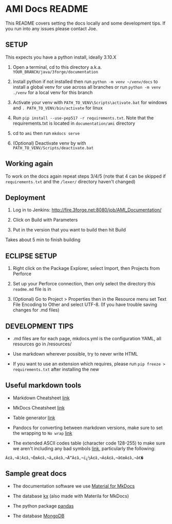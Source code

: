# AMI Docs README

This README covers setting the docs locally and some development tips. If you run into any issues please contact Joe.

## SETUP

This expects you have a python install, ideally 3.10.X

1. Open a terminal, cd to this directory a.k.a. `YOUR_BRANCH/java/3forge/documentation`

2. Install python if not installed then run `python -m venv ~/venv/docs` to install a global venv for use across all branches or run `python -m venv ./venv` for a local venv for this branch

3. Activate your venv with `PATH_TO_VENV\Scripts\activate.bat` for windows and `. PATH_TO_VENV/bin/activate` for linux

4. Run `pip install --use-pep517 -r requirements.txt`. Note that the requirements.txt is located in `documentation/ami` directory

5. cd to `ami` then run `mkdocs serve`

6. (Optional) Deactivate venv by with `PATH_TO_VENV/Scripts/deactivate.bat`

## Working again

To work on the docs again repeat steps 3/4/5 (note that 4 can be skipped if `requirements.txt` and the `/lexer/` directory haven't changed)


## Deployment

1. Log in to Jenkins: http://fire.3forge.net:8080/job/AMI_Documentation/

2. Click on Build with Parameters

3. Put in the version that you want to build then hit Build

Takes about 5 min to finish building

## ECLIPSE SETUP

1. Right click on the Package Explorer, select Import, then Projects from Perforce

2. Set up your Perforce connection, then only select the directory this `readme.md` file is in

3. (Optional) Go to Project > Properties then in the Resource menu set Text File Encoding to Other and select UTF-8. (If you have trouble saving changes for .md files)

## DEVELOPMENT TIPS

- .md files are for each page, mkdocs.yml is the configuration YAML, all resources go in /resources/

- Use markdown wherever possible, try to never write HTML

- If you want to use an extension which requires, please run `pip freeze > requirements.txt` after installing the new

## Useful markdown tools

- Markdown Cheatsheet [link](https://www.markdownguide.org/cheat-sheet/)

- MkDocs Cheatsheet [link](https://yakworks.github.io/docmark/cheat-sheet/)

- Table generator [link](https://www.tablesgenerator.com/markdown_tables)

- Pandocs for converting between markdown versions, make sure to set the wrapping to `No wrap` [link](https://pandoc.org/try/)

- The extended ASCII codes table (character code 128-255) to make sure we aren't including any bad symbols [link](https://www.ascii-code.com/), particularly the following:

```
Ã¢â‚¬Â¦Ã¢â‚¬ËœÃ¢â‚¬â„¢Ã¢â‚¬Å“Ã¢â‚¬ï¿½Ã¢â‚¬Â¢Ã¢â‚¬â€œÃ¢â‚¬â€�
```

## Sample great docs

- The documentation software we use [Material for MkDocs](https://squidfunk.github.io/mkdocs-material/)

- The database [kx](https://code.kx.com/home/) (also made with Materila for MkDocs)

- The python package [pandas](https://pandas.pydata.org/docs/index.html)

- The database [MongoDB](https://www.mongodb.com/docs/manual/)
